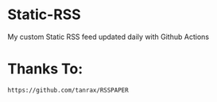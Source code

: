 # Static-RSS
My custom Static RSS feed updated daily with Github Actions

# Thanks To:
```
https://github.com/tanrax/RSSPAPER
```
